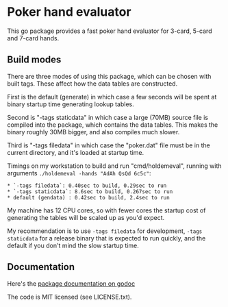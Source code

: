 Poker hand evaluator
====================

This go package provides a fast poker hand evaluator for 3-card,
5-card and 7-card hands.

Build modes
-----------

There are three modes of using this package, which can be chosen
with built tags. These affect how the data tables are constructed.

First is the default (generate) in which case a few seconds will be spent at
binary startup time generating lookup tables.

Second is "-tags staticdata" in which case a large (70MB) source file
is compiled into the package, which contains the data tables. This makes
the binary roughly 30MB bigger, and also compiles much slower.

Third is "-tags filedata" in which case the "poker.dat"
file must be in the current directory, and it's loaded at startup time.

Timings on my workstation to build and run "cmd/holdemeval", running with
arguments `./holdemeval -hands "AdAh QsQd 6c5c"`:

    * `-tags filedata`: 0.40sec to build, 0.29sec to run
    * `-tags staticdata`: 8.6sec to build, 0.267sec to run
    * default (gendata) : 0.42sec to build, 2.4sec to run

My machine has 12 CPU cores, so with fewer cores the startup cost of generating
the tables will be scaled up as you'd expect.

My recommendation is to use `-tags filedata` for development, `-tags staticdata` for
a release binary that is expected to run quickly, and the default if you don't
mind the slow startup time.

Documentation
-------------

Here's the [package documentation on godoc](https://godoc.org/github.com/paulhankin/poker)

The code is MIT licensed (see LICENSE.txt).

